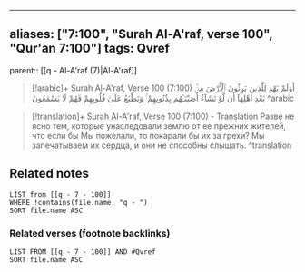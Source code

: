 
---
aliases: ["7:100", "Surah Al-A'raf, verse 100", "Qur'an 7:100"]
tags: Qvref
---

parent:: [[q - Al-A'raf (7)|Al-A'raf]]

> [!arabic]+ Surah Al-A'raf, Verse 100 (7:100)
> <span class="quran-arabic">أَوَلَمْ يَهْدِ لِلَّذِينَ يَرِثُونَ ٱلْأَرْضَ مِنۢ بَعْدِ أَهْلِهَآ أَن لَّوْ نَشَآءُ أَصَبْنَـٰهُم بِذُنُوبِهِمْ ۚ وَنَطْبَعُ عَلَىٰ قُلُوبِهِمْ فَهُمْ لَا يَسْمَعُونَ</span>
^arabic

> [!translation]+ Surah Al-A'raf, Verse 100 (7:100) - Translation
> Разве не ясно тем, которые унаследовали землю от ее прежних жителей, что если бы Мы пожелали, то покарали бы их за грехи? Мы запечатываем их сердца, и они не способны слышать.
^translation



## Related notes
```dataview
LIST from [[q - 7 - 100]]
WHERE !contains(file.name, "q - ")
SORT file.name ASC
```

### Related verses (footnote backlinks)
```dataview
LIST FROM [[q - 7 - 100]] AND #Qvref
SORT file.name ASC
```

